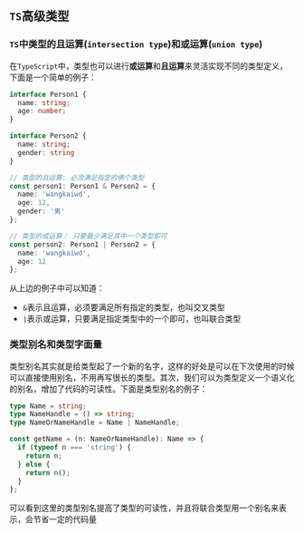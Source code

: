 ## `TS`高级类型

### `TS`中类型的且运算(`intersection type`)和或运算(`union type`)
在`TypeScript`中，类型也可以进行**或运算**和**且运算**来灵活实现不同的类型定义，下面是一个简单的例子：  
```typescript
interface Person1 {
  name: string;
  age: number;
}

interface Person2 {
  name: string;
  gender: string
}

// 类型的且运算: 必须满足指定的俩个类型
const person1: Person1 & Person2 = {
  name: 'wangkaiwd',
  age: 12,
  gender: '男'
};

// 类型的或运算： 只要最少满足其中一个类型即可
const person2: Person1 | Person2 = {
  name: 'wangkaiwd',
  age: 12
};
```
从上边的例子中可以知道：  
* `&`表示且运算，必须要满足所有指定的类型，也叫交叉类型
* `|`表示或运算，只要满足指定类型中的一个即可，也叫联合类型

### 类型别名和类型字面量
类型别名其实就是给类型起了一个新的名字，这样的好处是可以在下次使用的时候可以直接使用别名，不用再写很长的类型。其次，我们可以为类型定义一个语义化的别名，增加了代码的可读性。下面是类型别名的例子：  
```typescript
type Name = string;
type NameHandle = () => string;
type NameOrNameHandle = Name | NameHandle;

const getName = (n: NameOrNameHandle): Name => {
  if (typeof n === 'string') {
    return n;
  } else {
    return n();
  }
};
```
可以看到这里的类型别名提高了类型的可读性，并且将联合类型用一个别名来表示，会节省一定的代码量
